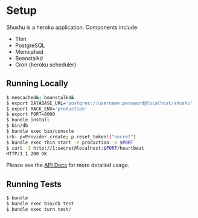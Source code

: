# Setup

Shushu is a heroku application. Components include:

* Thin
* PostgreSQL
* Memcahed
* Beanstalkd
* Cron (heroku scheduler)

## Running Locally

```bash
$ memcached&; beanstalkd&
$ export DATABASE_URL='postgres://username:password@localhost/shushu'
$ export RACK_ENV='production'
$ export PORT=8000
$ bundle install
$ bin/db
$ bundle exec bin/console
irb: p=Provider.create; p.reset_token!("secret")
$ bundle exec thin start -e production -p $PORT
$ curl -I http://1:secret@localhost:$PORT/heartbeat
HTTP/1.1 200 OK
```
Please see the [API Docs](https://github.com/heroku/shushu/tree/master/doc) for more detailed
usage.

## Running Tests

```bash
$ bundle
$ bundle exec bin/db test
$ bundle exec turn test/
```
